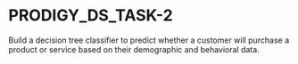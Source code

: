 # PRODIGY_DS_TASK-2
Build a decision tree classifier to predict whether a customer will purchase a product or service based on their demographic and behavioral data. 
